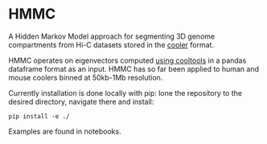 # HMMC

A Hidden Markov Model approach for segmenting 3D genome compartments from Hi-C datasets stored in the [cooler](https://github.com/open2c/cooler) format.

HMMC operates on eigenvectors computed [using cooltools](https://github.com/open2c/cooltools) in a pandas dataframe format as an input. HMMC has so far been applied to human and mouse coolers binned at 50kb-1Mb resolution.

Currently installation is done locally with pip: lone the repository to the desired directory, navigate there and install:
~~~
pip install -e ./
~~~

Examples are found in notebooks.
